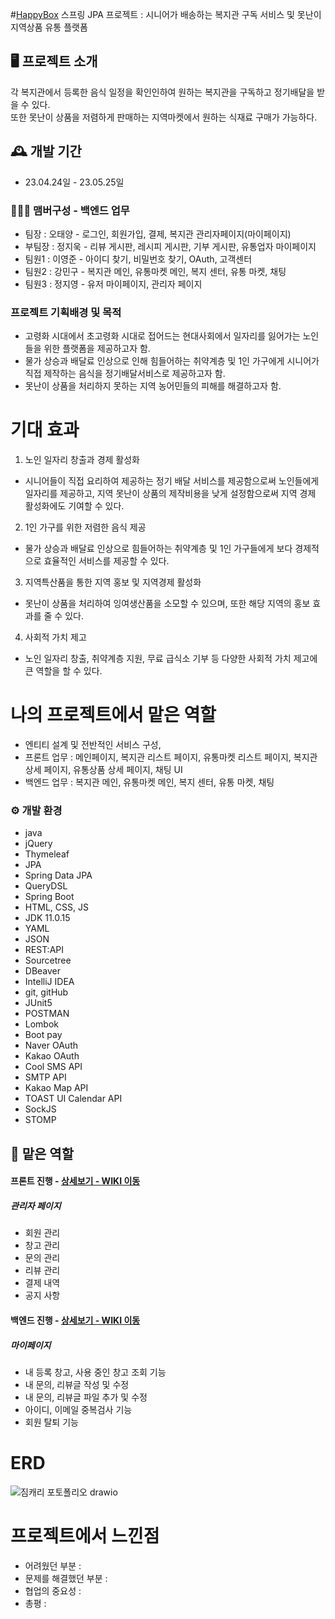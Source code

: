 #<a href="http://happyboxes.site/main/welfare">HappyBox</a>
스프링 JPA 프로젝트 : 시니어가 배송하는 복지관 구독 서비스 및 못난이 지역상품 유통 플랫폼

## :desktop_computer: 프로젝트 소개
각 복지관에서 등록한 음식 일정을 확인인하여 원하는 복지관을 구독하고 정기배달을 받을 수 있다. <br>
또한 못난이 상품을 저렴하게 판매하는 지역마켓에서 원하는 식재료 구매가 가능하다.
<br>

## :mantelpiece_clock: 개발 기간
* 23.04.24일 - 23.05.25일

### :people_holding_hands: 맴버구성 - 백엔드 업무
 - 팀장  : 오태양 - 로그인, 회원가입, 결제, 복지관 관리자페이지(마이페이지)
 - 부팀장 : 정지욱 - 리뷰 게시판, 레시피 게시판, 기부 게시판, 유통업자 마이페이지
 - 팀원1 : 이영준 - 아이디 찾기, 비밀번호 찾기, OAuth, 고객센터
 - 팀원2 : 강민구 - 복지관 메인, 유통마켓 메인, 복지 센터, 유통 마켓, 채팅
 - 팀원3 : 정지영 - 유저 마이페이지, 관리자 페이지
 
 ### 프로젝트 기획배경 및 목적
- 고령화 시대에서 초고령화 시대로 접어드는 현대사회에서 일자리를 잃어가는
노인들을 위한 플랫폼을 제공하고자 함. <br>
- 물가 상승과 배달료 인상으로 인해 힘들어하는 취약계층 및 1인 가구에게 시니어가
직접 제작하는 음식을 정기배달서비스로 제공하고자 함. <br>
- 못난이 상품을 처리하지 못하는 지역 농어민들의 피해를 해결하고자 함. <br>
 
# 기대 효과
1. 노인 일자리 창출과 경제 활성화
- 시니어들이 직접 요리하여 제공하는 정기 배달 서비스를 제공함으로써
노인들에게 일자리를 제공하고, 지역 못난이 상품의 제작비용을 낮게 설정함으로써 지역 경제
활성화에도 기여할 수 있다.
2. 1인 가구를 위한 저렴한 음식 제공
- 물가 상승과 배달료 인상으로 힘들어하는 취약계층 및 1인 가구들에게 보다
경제적으로 효율적인 서비스를 제공할 수 있다.
3. 지역특산품을 통한 지역 홍보 및 지역경제 활성화
- 못난이 상품을 처리하여 잉여생산품을 소모할 수 있으며, 또한 해당 지역의 홍보
효과를 줄 수 있다.
4. 사회적 가치 제고
- 노인 일자리 창출, 취약계층 지원, 무료 급식소 기부 등 다양한 사회적 가치 제고에
큰 역할을 할 수 있다.

# 나의 프로젝트에서 맡은 역할
- 엔티티 설계 및 전반적인 서비스 구성,
- 프론트 업무 : 메인페이지, 복지관 리스트 페이지, 유통마켓 리스트 페이지, 복지관 상세 페이지, 유통상품 상세 페이지, 채팅 UI
- 백엔드 업무 : 복지관 메인, 유통마켓 메인, 복지 센터, 유통 마켓, 채팅

### :gear: 개발 환경
- java
- jQuery
- Thymeleaf
- JPA
- Spring Data JPA
- QueryDSL
- Spring Boot
- HTML, CSS, JS
- JDK 11.0.15
- YAML
- JSON
- REST:API
- Sourcetree
- DBeaver
- IntelliJ IDEA
- git, gitHub
- JUnit5
- POSTMAN
- Lombok
- Boot pay
- Naver OAuth
- Kakao OAuth
- Cool SMS API
- SMTP API
- Kakao Map API
- TOAST UI Calendar API
- SockJS
- STOMP

## :pushpin: 맡은 역할

#### 프론트 진행 - <a href="https://github.com/dev-kmg2331/JimCarry/wiki/맡은-기능-소개-(퍼블리싱)" > 상세보기 - WIKI 이동</a>

##### 관리자 페이지
 - 회원 관리
 - 창고 관리
 - 문의 관리
 - 리뷰 관리
 - 결제 내역
 - 공지 사항


#### 백엔드 진행 - <a href="https://github.com/dev-kmg2331/JimCarry/wiki/맡은-기능-소개-(백엔드)" > 상세보기 - WIKI 이동</a>

##### 마이페이지
 - 내 등록 창고, 사용 중인 창고 조회 기능
 - 내 문의, 리뷰글 작성 및 수정
 - 내 문의, 리뷰글 파일 추가 및 수정
 - 아이디, 이메일 중복검사 기능
 - 회원 탈퇴 기능


# ERD
![짐캐리 포토폴리오 drawio](https://user-images.githubusercontent.com/122762367/233571878-705a5117-3b1e-4b33-aaaa-46514db16b89.png)

# 프로젝트에서 느낀점
- 어려웠던 부분
 :
- 문제를 해결했던 부분
 :
- 협업의 중요성
 :
- 총평
:

